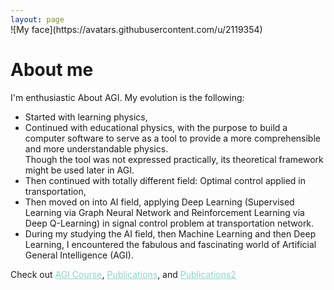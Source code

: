 ```yaml
---
layout: page
---
```


<span style="display:block; margin-top:-30px;">
![My face](https://avatars.githubusercontent.com/u/2119354)
</span>


# About me

I'm enthusiastic About AGI. My evolution is the following:

- Started with learning physics,
- Continued with educational physics, with the purpose to build a computer software to serve as a tool to provide a more comprehensible and more understandable physics.<br>Though the tool was not expressed practically, its theoretical framework might be used later in AGI.
- Then continued with totally different field: Optimal control applied in transportation,
- Then moved on into AI field, applying Deep Learning (Supervised Learning via Graph Neural Network and Reinforcement Learning via Deep Q-Learning) in signal control problem at transportation network.
- During my studying the AI field, then Machine Learning and then Deep Learning, I encountered the fabulous and fascinating world of Artificial General Intelligence (AGI).


Check out
<a style="color:#8dd3c7" href="https://shimon-k.github.io/AGI-Course/">AGI Course</a>,
<a style="color:#8dd3c7" href="/publications.html">Publications</a>, and
<a style="color:#8dd3c7" href="https://github.com/shimon-K/shimon-K.github.io/blob/main/_Publications/My_paper01_v01.md">Publications2</a>

[comment]: <> (, and <a style="color:#8dd3c7" href="/youtube.html">YouTube archive</a>.)
